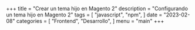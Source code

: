+++
title = "Crear un tema hijo en Magento 2"
description = "Configurando un tema hijo en Magento 2"
tags = [
    "javascript",
    "npm",
]
date = "2023-02-08"
categories = [
    "Frontend",
    "Desarrollo",
]
menu = "main"
+++